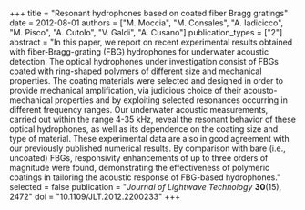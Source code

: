 +++
title = "Resonant hydrophones based on coated fiber Bragg gratings"
date = 2012-08-01
authors = ["M. Moccia", "M. Consales", "A. Iadicicco", "M. Pisco", "A. Cutolo", "V. Galdi", "A. Cusano"]
publication_types = ["2"]
abstract = "In this paper, we report on recent experimental results obtained with fiber-Bragg-grating (FBG) hydrophones for underwater acoustic detection. The optical hydrophones under investigation consist of FBGs coated with ring-shaped polymers of different size and mechanical properties. The coating materials were selected and designed in order to provide mechanical amplification, via judicious choice of their acousto-mechanical properties and by exploiting selected resonances occurring in different frequency ranges. Our underwater acoustic measurements, carried out within the range 4-35 kHz, reveal the resonant behavior of these optical hydrophones, as well as its dependence on the coating size and type of material. These experimental data are also in good agreement with our previously published numerical results. By comparison with bare (i.e., uncoated) FBGs, responsivity enhancements of up to three orders of magnitude were found, demonstrating the effectiveness of polymeric coatings in tailoring the acoustic response of FBG-based hydrophones."
selected = false
publication = "*Journal of Lightwave Technology* **30**(15), 2472"
doi = "10.1109/JLT.2012.2200233"
+++
